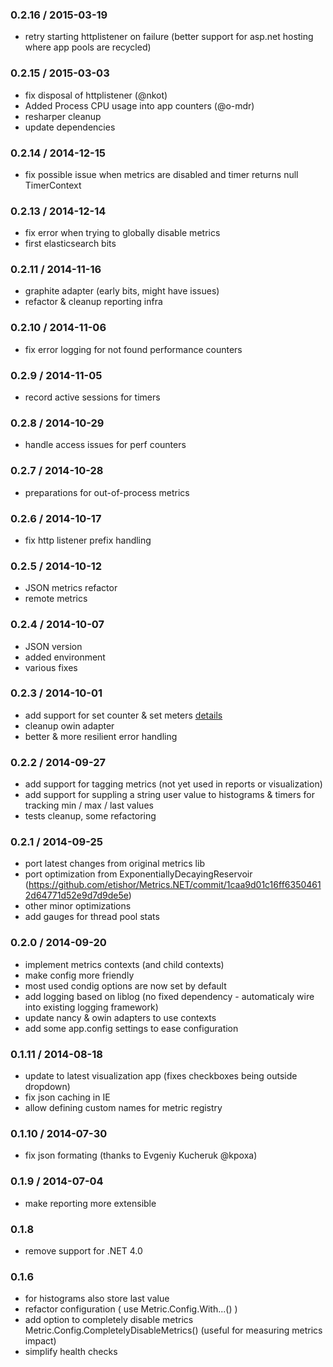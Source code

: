 ### 0.2.16 / 2015-03-19
* retry starting httplistener on failure (better support for asp.net hosting where app pools are recycled)

### 0.2.15 / 2015-03-03
* fix disposal of httplistener (@nkot)
* Added Process CPU usage into app counters (@o-mdr)
* resharper cleanup
* update dependencies

### 0.2.14 / 2014-12-15
* fix possible issue when metrics are disabled and timer returns null TimerContext

### 0.2.13 / 2014-12-14
* fix error when trying to globally disable metrics
* first elasticsearch bits

### 0.2.11 / 2014-11-16
* graphite adapter (early bits, might have issues)
* refactor & cleanup reporting infra

### 0.2.10 / 2014-11-06
* fix error logging for not found performance counters

### 0.2.9 / 2014-11-05
* record active sessions for timers

### 0.2.8 / 2014-10-29
* handle access issues for perf counters

### 0.2.7 / 2014-10-28
* preparations for out-of-process metrics

### 0.2.6 / 2014-10-17
* fix http listener prefix handling

### 0.2.5 / 2014-10-12
* JSON metrics refactor
* remote metrics 

### 0.2.4 / 2014-10-07
* JSON version
* added environment 
* various fixes

### 0.2.3 / 2014-10-01
* add support for set counter & set meters [details](https://github.com/etishor/Metrics.NET/issues/21)
* cleanup owin adapter
* better & more resilient error handling

### 0.2.2 / 2014-09-27
* add support for tagging metrics (not yet used in reports or visualization)
* add support for suppling a string user value to histograms & timers for tracking min / max / last values
* tests cleanup, some refactoring

### 0.2.1 / 2014-09-25
* port latest changes from original metrics lib
* port optimization from ExponentiallyDecayingReservoir (https://github.com/etishor/Metrics.NET/commit/1caa9d01c16ff63504612d64771d52e9d7d9de5e)
* other minor optimizations
* add gauges for thread pool stats

### 0.2.0 / 2014-09-20
* implement metrics contexts (and child contexts)
* make config more friendly
* most used condig options are now set by default
* add logging based on liblog (no fixed dependency - automaticaly wire into existing logging framework)
* update nancy & owin adapters to use contexts
* add some app.config settings to ease configuration

### 0.1.11 / 2014-08-18
* update to latest visualization app (fixes checkboxes being outside dropdown)
* fix json caching in IE
* allow defining custom names for metric registry

### 0.1.10 / 2014-07-30
* fix json formating (thanks to Evgeniy Kucheruk @kpoxa)

### 0.1.9 / 2014-07-04
* make reporting more extensible

### 0.1.8
* remove support for .NET 4.0

### 0.1.6
* for histograms also store last value
* refactor configuration ( use Metric.Config.With...() )
* add option to completely disable metrics Metric.Config.CompletelyDisableMetrics() (useful for measuring metrics impact)
* simplify health checks
